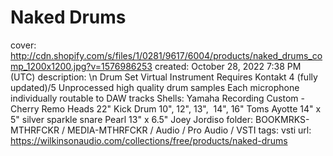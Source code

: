 # Naked Drums

cover: http://cdn.shopify.com/s/files/1/0281/9617/6004/products/naked_drums_comp_1200x1200.jpg?v=1576986253
created: October 28, 2022 7:38 PM (UTC)
description: \n Drum Set Virtual Instrument Requires Kontakt 4 (fully updated)/5 Unprocessed high quality drum samples Each microphone individually routable to DAW tracks Shells: Yamaha Recording Custom - Cherry Remo Heads 22" Kick Drum 10", 12", 13",  14", 16" Toms Ayotte 14" x 5" silver sparkle snare Pearl 13" x 6.5" Joey Jordiso
folder: BOOKMRKS-MTHRFCKR / MEDIA-MTHRFCKR / Audio / Pro Audio / VSTI
tags: vsti
url: https://wilkinsonaudio.com/collections/free/products/naked-drums